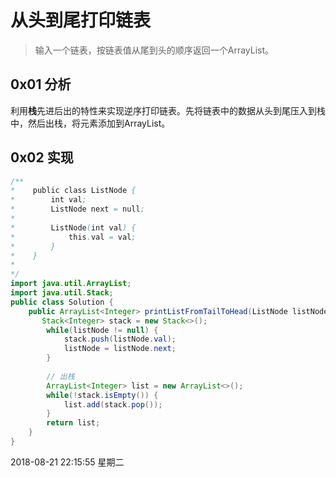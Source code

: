 # 从头到尾打印链表

>输入一个链表，按链表值从尾到头的顺序返回一个ArrayList。

## 0x01 分析

利用**栈**先进后出的特性来实现逆序打印链表。先将链表中的数据从头到尾压入到栈中，然后出栈，将元素添加到ArrayList。

## 0x02 实现

```java
/**
*    public class ListNode {
*        int val;
*        ListNode next = null;
*
*        ListNode(int val) {
*            this.val = val;
*        }
*    }
*
*/
import java.util.ArrayList;
import java.util.Stack;
public class Solution {
    public ArrayList<Integer> printListFromTailToHead(ListNode listNode) {
       Stack<Integer> stack = new Stack<>();
        while(listNode != null) {
            stack.push(listNode.val);
            listNode = listNode.next;
        }
        
        // 出栈
        ArrayList<Integer> list = new ArrayList<>();
        while(!stack.isEmpty()) {
            list.add(stack.pop());
        }
        return list; 
    }
}
```

2018-08-21 22:15:55 星期二